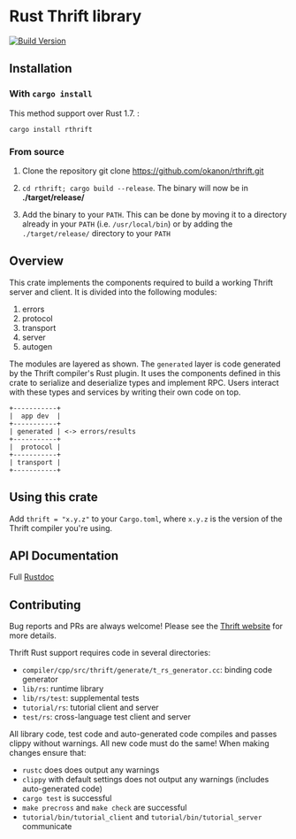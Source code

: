 # Rust Thrift library
[![Build Version](https://img.shields.io/crates/v/rthrift.svg)](https://crates.io/crates/rthrift)


## Installation
### With `cargo install`

This method support over Rust 1.7. :

```cargo install rthrift```

### From source

1. Clone the repository git clone https://github.com/okanon/rthrift.git

2. ```cd rthrift; cargo build --release```. The binary will now be in __./target/release/__

3. Add the binary to your `PATH`. This can be done by moving it to a directory already in your `PATH` (i.e. `/usr/local/bin`) or by adding the `./target/release/` directory to your `PATH`


## Overview

This crate implements the components required to build a working Thrift server
and client. It is divided into the following modules:

 1. errors
 2. protocol
 3. transport
 4. server
 5. autogen

The modules are layered as shown. The `generated` layer is code generated by the
Thrift compiler's Rust plugin. It uses the components defined in this crate to
serialize and deserialize types and implement RPC. Users interact with these
types and services by writing their own code on top.

 ```text
 +-----------+
 |  app dev  |
 +-----------+
 | generated | <-> errors/results
 +-----------+
 |  protocol |
 +-----------+
 | transport |
 +-----------+
 ```

## Using this crate

Add `thrift = "x.y.z"` to your `Cargo.toml`, where `x.y.z` is the version of the
Thrift compiler you're using.

## API Documentation

Full [Rustdoc](https://docs.rs/thrift/)

## Contributing

Bug reports and PRs are always welcome! Please see the
[Thrift website](https://thrift.apache.org/) for more details.

Thrift Rust support requires code in several directories:

* `compiler/cpp/src/thrift/generate/t_rs_generator.cc`: binding code generator
* `lib/rs`: runtime library
* `lib/rs/test`: supplemental tests
* `tutorial/rs`: tutorial client and server
* `test/rs`: cross-language test client and server

All library code, test code and auto-generated code compiles and passes clippy
without warnings. All new code must do the same! When making changes ensure that:

* `rustc` does does output any warnings
* `clippy` with default settings does not output any warnings (includes auto-generated code)
* `cargo test` is successful
* `make precross` and `make check` are successful
* `tutorial/bin/tutorial_client` and `tutorial/bin/tutorial_server` communicate
